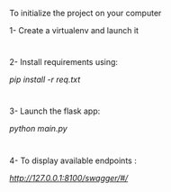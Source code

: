 To initialize the project on your computer

1- Create a virtualenv and launch it

#
2- Install requirements using: 

*pip install -r req.txt*

#
3- Launch the flask app:

*python main.py*

#
4- To display available endpoints : 

*http://127.0.0.1:8100/swagger/#/*